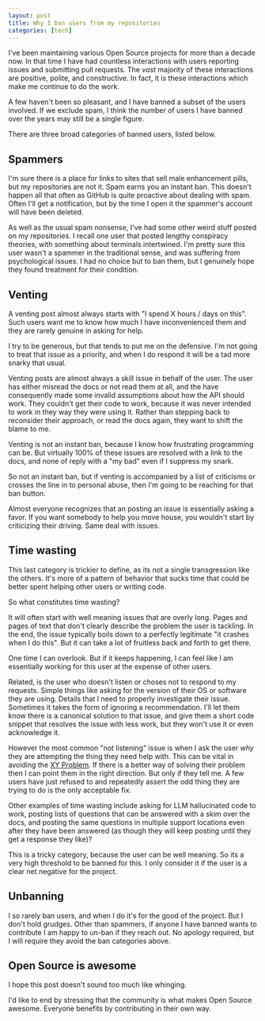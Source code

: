 ```yaml
---
layout: post
title: Why I ban users from my repositories
categories: [tech]
---
```


I've been maintaining various Open Source projects for more than a decade now.
In that time I have had countless interactions with users reporting issues and submitting pull requests.
The *vast* majority of these interactions are positive, polite, and constructive.
In fact, it is these interactions which make me continue to do the work.

A few haven't been so pleasant, and I have banned a subset of the users involved.
If we exclude spam, I think the number of users I have banned over the years may still be a single figure.

There are three broad categories of banned users, listed below.

## Spammers

I'm sure there is a place for links to sites that sell male enhancement pills, but my repositories are not it.
Spam earns you an instant ban.
This doesn't happen all that often as GitHub is quite proactive about dealing with spam.
Often I'll get a notification, but by the time I open it the spammer's account will have been deleted.

As well as the usual spam nonsense, I've had some other weird stuff posted on my repositories.
I recall one user that posted lengthy conspiracy theories, with something about terminals intertwined.
I'm pretty sure this user wasn't a spammer in the traditional sense, and was suffering from psychological issues.
I had no choice but to ban them, but I genuinely hope they found treatment for their condition.

## Venting

A venting post almost always starts with "I spend X hours / days on this".
Such users want me to know how much I have inconvenienced them and they are rarely genuine in asking for help.

I try to be generous, but that tends to put me on the defensive.
I'm not going to treat that issue as a priority, and when I do respond it will be a tad more snarky that usual.

Venting posts are almost always a skill issue in behalf of the user.
The user has either misread the docs or not read them at all, and the have consequently made some invalid assumptions about how the API should work.
They couldn't get their code to work, because it was never intended to work in they way they were using it.
Rather than stepping back to reconsider their approach, or read the docs again, they want to shift the blame to me.

Venting is not an instant ban, because I know how frustrating programming can be.
But virtually 100% of these issues are resolved with a link to the docs, and none of reply with a "my bad" even if I suppress my snark.

So not an instant ban, but if venting is accompanied by a list of criticisms or crosses the line in to personal abuse, then I'm going to be reaching for that ban button.

Almost everyone recognizes that an posting an issue is essentially asking a favor.
If you want somebody to help you move house, you wouldn't start by criticizing their driving.
Same deal with issues.

## Time wasting

This last category is trickier to define, as its not a single transgression like the others.
It's more of a pattern of behavior that sucks time that could be better spent helping other users or writing code.

So what constitutes time wasting?

It will often start with well meaning issues that are overly long.
Pages and pages of text that don't clearly describe the problem the user is tackling.
In the end, the issue typically boils down to a perfectly legitimate "it crashes when I do this".
But it can take a lot of fruitless back and forth to get there.

One time I can overlook.
But if it keeps happening, I can feel like I am essentially working for this user at the expense of other users.

Related, is the user who doesn't listen or choses not to respond to my requests.
Simple things like asking for the version of their OS or software they are using.
Details that I need to properly investigate their issue.
Sometimes it takes the form of ignoring a recommendation.
I'll let them know there is a canonical solution to that issue, and give them a short code snippet that resolves the issue with less work, but they won't use it or even acknowledge it.

However the most common "not listening" issue is when I ask the user *why* they are attempting the thing they need help with.
This can be vital in avoiding the [XY Problem](https://en.wikipedia.org/wiki/XY_problem).
If there is a better way of solving their problem then I can point them in the right direction.
But only if they tell me.
A few users have just refused to and repeatedly assert the odd thing they are trying to do is the only acceptable fix.

Other examples of time wasting include asking for LLM hallucinated code to work, posting lists of questions that can be answered with a skim over the docs, and posting the same questions in multiple support locations even after they have been answered (as though they will keep posting until they get a response they like)?

This is a tricky category, because the user can be well meaning.
So its a very high threshold to be banned for this.
I only consider it if the user is a clear net negative for the project.

## Unbanning

I so rarely ban users, and when I do it's for the good of the project.
But I don't hold grudges.
Other than spammers, if anyone I have banned wants to contribute I am happy to un-ban if they reach out.
No apology required, but I will require they avoid the ban categories above.

## Open Source is awesome

I hope this post doesn't sound too much like whinging.

I'd like to end by stressing that the community is what makes Open Source awesome.
Everyone benefits by contributing in their own way.
